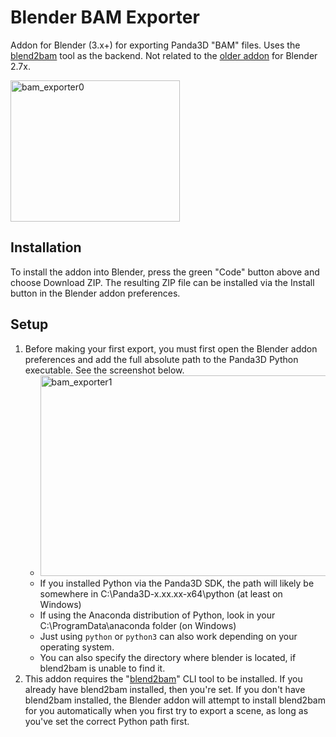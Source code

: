 # Blender BAM Exporter
Addon for Blender (3.x+) for exporting Panda3D "BAM" files. Uses the [blend2bam](https://github.com/Moguri/blend2bam) tool as the backend. Not related to the [older addon](https://github.com/tobspr/Panda3D-Bam-Exporter) for Blender 2.7x.

<img width="271" height="226" alt="bam_exporter0" src="https://github.com/user-attachments/assets/4a5a03a3-a325-46bb-91ec-6bb13ed835b5" />

## Installation
To install the addon into Blender, press the green "Code" button above and choose Download ZIP. The resulting ZIP file can be installed via the Install button in the Blender addon preferences.

## Setup
1. Before making your first export, you must first open the Blender addon preferences and add the full absolute path to the Panda3D Python executable. See the screenshot below.
    - <img width="494" height="321" alt="bam_exporter1" src="https://github.com/user-attachments/assets/afca2fd0-d19a-402d-8c16-f9f5445b88a6" />
    - If you installed Python via the Panda3D SDK, the path will likely be somewhere in C:\Panda3D-x.xx.xx-x64\python (at least on Windows)
    - If using the Anaconda distribution of Python, look in your C:\ProgramData\anaconda folder (on Windows)
    - Just using `python` or `python3` can also work depending on your operating system.
    - You can also specify the directory where blender is located, if blend2bam is unable to find it.
2. This addon requires the "[blend2bam](https://github.com/Moguri/blend2bam)" CLI tool to be installed. If you already have blend2bam installed, then you're set. If you don't have blend2bam installed, the Blender addon will attempt to install blend2bam for you automatically when you first try to export a scene, as long as you've set the correct Python path first.
